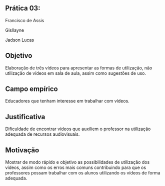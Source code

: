 ## Prática 03:

Francisco de Assis

Gisllayne

Jadson Lucas


## Objetivo

Elaboração de três vídeos para apresentar as formas de utilização, não utilização de vídeos em sala de aula, assim como sugestões de uso.

## Campo empírico

Educadores que tenham interesse em trabalhar com vídeos.

## Justificativa

Dificuldade de encontrar vídeos que auxiliem o professor na utilização adequada de recursos audiovisuais.

## Motivação

Mostrar de modo rápido e objetivo as possibilidades de utilização dos vídeos, assim como os erros mais comuns contribuindo para que os professores possam trabalhar com os alunos utilizando os vídeos de forma adequada.
